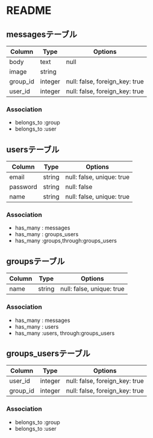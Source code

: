 # README

## messagesテーブル
|Column|Type|Options|
|------|----|-------|
|body|text|null||
|image|string||
|group_id|integer|null: false, foreign_key: true|
|user_id|integer|null: false, foreign_key: true|
### Association
- belongs_to :group
- belongs_to :user

## usersテーブル
|Column|Type|Options|
|------|----|-------|
|email|string|null: false, unique: true|
|password|string|null: false|
|name|string|null: false, unique: true|
### Association
- has_many : messages
- has_many : groups_users
- has_many :groups,through:groups_users

## groupsテーブル
|Column|Type|Options|
|------|----|-------|
|name|string|null: false, unique: true|
### Association
- has_many : messages
- has_many : users
- has_many :users, through:groups_users

## groups_usersテーブル
|Column|Type|Options|
|------|----|-------|
|user_id|integer|null: false, foreign_key: true|
|group_id|integer|null: false, foreign_key: true|
### Association
- belongs_to :group
- belongs_to :user